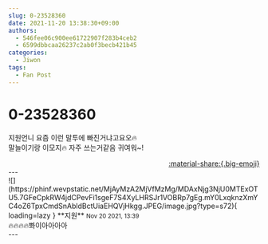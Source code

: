 ```yaml
---
slug: 0-23528360
date: 2021-11-20 13:38:30+09:00
authors:
  - 546fee06c900ee61722907f283b4ceb2
  - 6599dbbcaa26237c2ab0f3becb421b45
categories:
  - Jiwon
tags:
  - Fan Post
---
```


# 0-23528360

<div class="post-container" markdown="1">
<div class="content-container md-sidebar__scrollwrap" markdown="1">

지원언니 요즘 이런 말투에 빠진거냐고요오🔥<br>말늘이기랑 이모지🔥 자주 쓰는거같음 귀여워~!

</div>
</div>

<div style="text-align: right;" markdown="1">
<a href="https://weverse.io/fromis9/fanpost/0-23528360" style="text-align: right;">:material-share:{.big-emoji}</a>
</div>
---

<div class="comments-container md-sidebar__scrollwrap" markdown="1">
<div class="comment" markdown="1">
<div class='id-container' markdown="1">
![](https://phinf.wevpstatic.net/MjAyMzA2MjVfMzMg/MDAxNjg3NjU0MTExOTU5.7GFeCpkRW4jdCPevFi1sgeF7S4XyLHRSJr1VOBRp7gEg.mY0LxqknzXmYC4oZ6TpxCmdSnAbldBctUiaEHQVjHkgg.JPEG/image.jpg?type=s72){ loading=lazy }
**<span class="artist">지원</span>** <small>Nov 20 2021, 13:39</small><br>
</div>
<div class='comment-body' markdown="1">
🔥🔥🔥🔥뽜이아아아아
</div>
</div>
</div>
---
